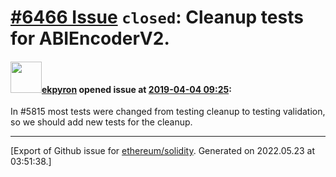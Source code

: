 # [\#6466 Issue](https://github.com/ethereum/solidity/issues/6466) `closed`: Cleanup tests for ABIEncoderV2.

#### <img src="https://avatars.githubusercontent.com/u/1347491?v=4" width="50">[ekpyron](https://github.com/ekpyron) opened issue at [2019-04-04 09:25](https://github.com/ethereum/solidity/issues/6466):

In #5815 most tests were changed from testing cleanup to testing validation, so we should add new tests for the cleanup.




-------------------------------------------------------------------------------



[Export of Github issue for [ethereum/solidity](https://github.com/ethereum/solidity). Generated on 2022.05.23 at 03:51:38.]
